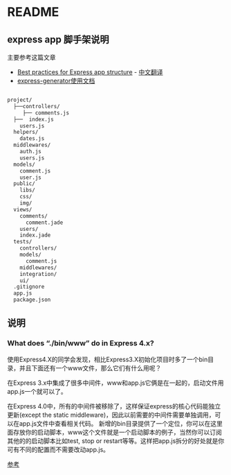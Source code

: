 # README

## express app 脚手架说明

主要参考这篇文章
* [Best practices for Express app structure](https://www.terlici.com/2014/08/25/best-practices-express-structure.html) - [中文翻译](https://davidc.ai/2015/11/19/%E8%AF%91-Express%E5%BA%94%E7%94%A8%E7%BB%93%E6%9E%84%E7%9A%84%E6%9C%80%E4%BD%B3%E5%AE%9E%E8%B7%B5/)
* [express-generator使用文档](https://expressjs.com/zh-cn/starter/generator.html)


```bash

project/
  ├──controllers/
     ├── comments.js 
  ├──  index.js 
    users.js 
  helpers/ 
    dates.js 
  middlewares/ 
    auth.js 
    users.js 
  models/ 
    comment.js 
    user.js 
  public/ 
    libs/ 
    css/ 
    img/ 
  views/ 
    comments/ 
      comment.jade 
    users/ 
    index.jade 
  tests/ 
    controllers/ 
    models/ 
      comment.js 
    middlewares/ 
    integration/ 
    ui/ 
  .gitignore 
  app.js 
  package.json

```


## 说明

### What does “./bin/www” do in Express 4.x?

使用Express4.X的同学会发现，相比Express3.X初始化项目时多了一个bin目录，并且下面还有一个www文件，那么它们有什么用呢？

在Express 3.x中集成了很多中间件，www和app.js它俩是在一起的，启动文件用app.js一个就可以了。

在Express 4.0中，所有的中间件被移除了，这样保证express的核心代码能独立更新(except the static middleware)，因此以前需要的中间件需要单独调用，可以在app.js文件中查看相关代码。 新增的bin目录提供了一个定位，你可以在这里面存放你的启动脚本，www这个文件就是一个启动脚本的例子，当然你可以订阅其他的的启动脚本比如test, stop or restart等等。这样把app.js拆分的好处就是你可有不同的配置而不需要改动app.js。

[参考](https://stackoverflow.com/questions/23169941/what-does-bin-www-do-in-express-4-x)